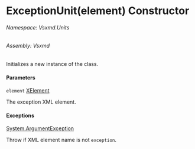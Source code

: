 <a name='M-Vsxmd-Units-ExceptionUnit-#ctor-System-Xml-Linq-XElement,Vsxmd-Units-MemberName-'></a>
# ExceptionUnit(element) Constructor

###### Namespace:  Vsxmd.Units

###### Assembly:  Vsxmd

Initializes a new instance of the [](./../ExceptionUnit.md) class.

#### Parameters

`element`  [XElement](https://docs.microsoft.com/dotnet/api/System.Xml.Linq.XElement)  

The exception XML element.

#### Exceptions

[System.ArgumentException](https://docs.microsoft.com/dotnet/api/System.ArgumentException)  

Throw if XML element name is not `exception`.
